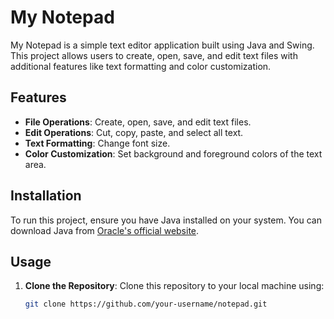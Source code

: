 # My Notepad

My Notepad is a simple text editor application built using Java and Swing. This project allows users to create, open, save, and edit text files with additional features like text formatting and color customization.

## Features

- **File Operations**: Create, open, save, and edit text files.
- **Edit Operations**: Cut, copy, paste, and select all text.
- **Text Formatting**: Change font size.
- **Color Customization**: Set background and foreground colors of the text area.

## Installation

To run this project, ensure you have Java installed on your system. You can download Java from [Oracle's official website](https://www.oracle.com/java/technologies/javase-jdk11-downloads.html).

## Usage

1. **Clone the Repository**: Clone this repository to your local machine using:
   ```sh
   git clone https://github.com/your-username/notepad.git
